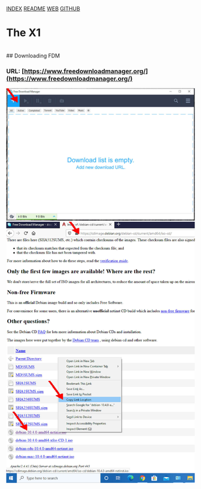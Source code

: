 ---
---

[INDEX](index.md)
[README](README.md)
[WEB](https://osp4diss.vlsm.org/)
[GITHUB](https://github.com/UI-FASILKOM-OS/osp4diss/)

# The X1

<br>
## Downloading FDM

### URL: [https://www.freedownloadmanager.org/](https://www.freedownloadmanager.org/)

<img src="pictures/D-OSP-00.jpg"  width="960">

<img src="pictures/D-OSP-01.jpg"  width="960">


